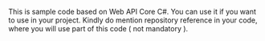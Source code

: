 This is sample code based on Web API Core C#. You can use it if you want to use in your project.
Kindly do mention repository reference in your code, where you will use part of this code ( not mandatory ).
